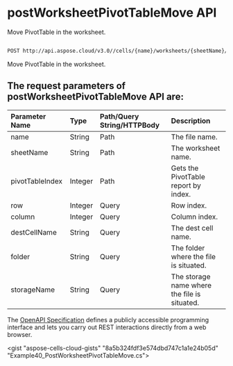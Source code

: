 # **postWorksheetPivotTableMove API**

Move PivotTable in the worksheet. 

```bash

POST http://api.aspose.cloud/v3.0//cells/{name}/worksheets/{sheetName}/pivottables/{pivotTableIndex}/Move

```
Move PivotTable in the worksheet.

## The request parameters of **postWorksheetPivotTableMove** API are: 

| Parameter Name | Type | Path/Query String/HTTPBody | Description | 
| :- | :- | :- |:- | 
|name|String|Path|The file name.|
|sheetName|String|Path|The worksheet name.|
|pivotTableIndex|Integer|Path|Gets the PivotTable report by index.|
|row|Integer|Query|Row index.|
|column|Integer|Query|Column index.|
|destCellName|String|Query|The dest cell name.|
|folder|String|Query|The folder where the file is situated.|
|storageName|String|Query|The storage name where the file is situated.|


The [OpenAPI Specification](https://reference.aspose.cloud/cells/#/PivotTablesController/PostWorksheetPivotTableMove) defines a publicly accessible programming interface and lets you carry out REST interactions directly from a web browser.

<gist "aspose-cells-cloud-gists" "8a5b324fdf3e574dbd747c1a1e24b05d" "Example40_PostWorksheetPivotTableMove.cs">

